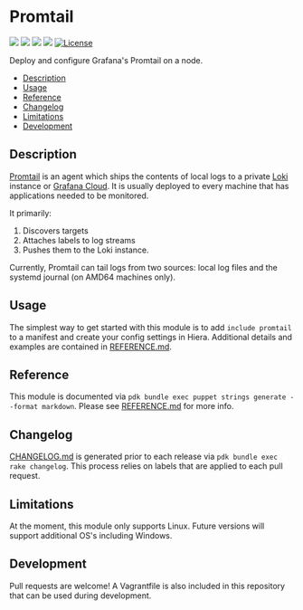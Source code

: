 # Promtail

![](https://img.shields.io/puppetforge/pdk-version/grafana/promtail.svg?style=popout)
![](https://img.shields.io/puppetforge/v/grafana/promtail.svg?style=popout)
![](https://img.shields.io/puppetforge/dt/grafana/promtail.svg?style=popout)
![](https://github.com/grafana/puppet-promtail/workflows/CI/badge.svg)
[![License](https://img.shields.io/github/license/grafana/puppet-promtail?stype=popout)](LICENSE)

Deploy and configure Grafana's Promtail on a node.

- [Description](#description)
- [Usage](#usage)
- [Reference](#reference)
- [Changelog](#changelog)
- [Limitations](#limitations)
- [Development](#development)

## Description

[Promtail](https://github.com/grafana/loki/tree/master/docs/clients/promtail) is an agent which ships the contents of local logs to a private [Loki](https://grafana.com/oss/loki) instance or [Grafana Cloud](https://grafana.com/products/cloud). It is usually deployed to every machine that has applications needed to be monitored.

It primarily:

1. Discovers targets
2. Attaches labels to log streams
3. Pushes them to the Loki instance.

Currently, Promtail can tail logs from two sources: local log files and the systemd journal (on AMD64 machines only).

## Usage

The simplest way to get started with this module is to add `include promtail` to a manifest and create your config settings in Hiera. Additional details and examples are contained in [REFERENCE.md](REFERENCE.md).

## Reference

This module is documented via
`pdk bundle exec puppet strings generate --format markdown`.
Please see [REFERENCE.md](REFERENCE.md) for more info.

## Changelog

[CHANGELOG.md](CHANGELOG.md) is generated prior to each release via
`pdk bundle exec rake changelog`. This process relies on labels that are applied to each pull request.

## Limitations

At the moment, this module only supports Linux. Future versions will support additional OS's including Windows.

## Development

Pull requests are welcome! A Vagrantfile is also included in this repository that can be used during development.
